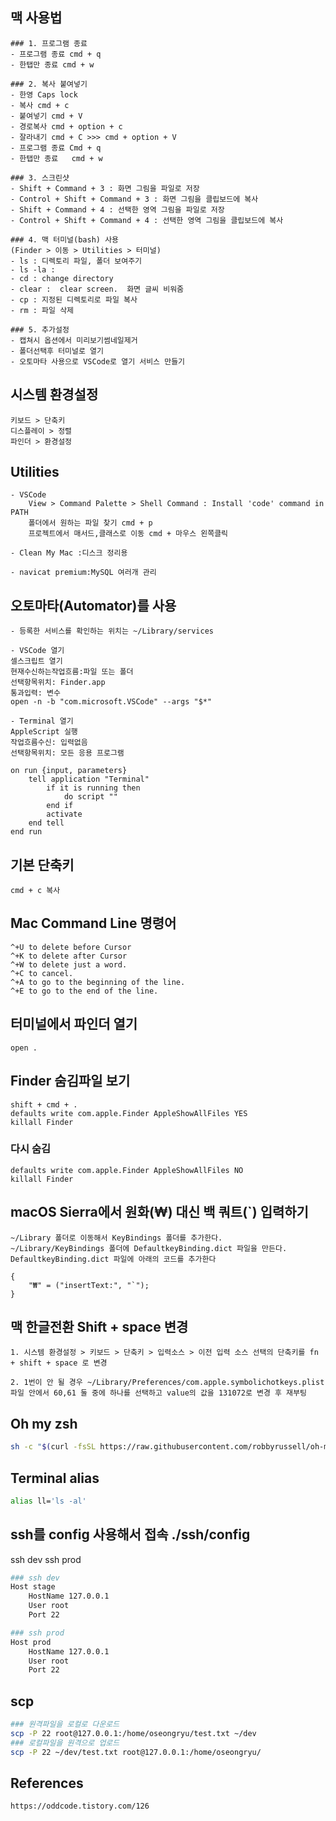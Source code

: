 ## 맥 사용법
```
### 1. 프로그램 종료
- 프로그램 종료 cmd + q
- 한탭만 종료 cmd + w

### 2. 복사 붙여넣기   
- 한영 Caps lock   
- 복사 cmd + c   
- 붙여넣기 cmd + V   
- 경로복사 cmd + option + c   
- 잘라내기 cmd + C >>> cmd + option + V   
- 프로그램 종료 Cmd + q   
- 한탭만 종료   cmd + w

### 3. 스크린샷   
- Shift + Command + 3 : 화면 그림을 파일로 저장   
- Control + Shift + Command + 3 : 화면 그림을 클립보드에 복사   
- Shift + Command + 4 : 선택한 영역 그림을 파일로 저장   
- Control + Shift + Command + 4 : 선택한 영역 그림을 클립보드에 복사

### 4. 맥 터미널(bash) 사용
(Finder > 이동 > Utilities > 터미널)   
- ls : 디렉토리 파일, 폴더 보여주기      
- ls -la :         
- cd : change directory      
- clear :  clear screen.  화면 글씨 비워줌      
- cp : 지정된 디렉토리로 파일 복사      
- rm : 파일 삭제   

### 5. 추가설정 
- 캡쳐시 옵션에서 미리보기썸네일제거
- 폴더선택후 터미널로 열기
- 오토마타 사용으로 VSCode로 열기 서비스 만들기
```

## 시스템 환경설정
```
키보드 > 단축키
디스플레이 > 정렬 
파인더 > 환경설정
```

## Utilities
```
- VSCode
	View > Command Palette > Shell Command : Install 'code' command in PATH
	폴더에서 원하는 파일 찾기 cmd + p 
	프로젝트에서 매서드,클래스로 이동 cmd + 마우스 왼쪽클릭

- Clean My Mac :디스크 정리용

- navicat premium:MySQL 여러개 관리
```

## 오토마타(Automator)를 사용
```
- 등록한 서비스를 확인하는 위치는 ~/Library/services

- VSCode 열기
셀스크립트 열기
현재수신하는작업흐름:파일 또는 폴더
선택항목위치: Finder.app
통과입력: 변수
open -n -b "com.microsoft.VSCode" --args "$*"

- Terminal 열기 
AppleScript 실행
작업흐름수신: 입력없음
선택항목위치: 모든 응용 프로그램

on run {input, parameters}
	tell application "Terminal"
		if it is running then
			do script ""
		end if
		activate
	end tell
end run
```

## 기본 단축키
```
cmd + c 복사
```

## Mac Command Line 명령어
```
^+U to delete before Cursor
^+K to delete after Cursor
^+W to delete just a word.
^+C to cancel.
^+A to go to the beginning of the line.
^+E to go to the end of the line.
```

## 터미널에서 파인더 열기
```
open .
```

## Finder 숨김파일 보기
```
shift + cmd + .
defaults write com.apple.Finder AppleShowAllFiles YES
killall Finder
```

### 다시 숨김
```
defaults write com.apple.Finder AppleShowAllFiles NO
killall Finder
```

## macOS Sierra에서 원화(₩) 대신 백 쿼트(`) 입력하기
```
~/Library 폴더로 이동해서 KeyBindings 폴더를 추가한다.
~/Library/KeyBindings 폴더에 DefaultkeyBinding.dict 파일을 만든다.
DefaultkeyBinding.dict 파일에 아래의 코드를 추가한다

{
    "₩" = ("insertText:", "`");
}
```

## 맥 한글전환 Shift + space 변경
```
1. 시스템 환경설정 > 키보드 > 단축키 > 입력소스 > 이전 입력 소스 선택의 단축키를 fn + shift + space 로 변경

2. 1번이 안 될 경우 ~/Library/Preferences/com.apple.symbolichotkeys.plist 파일 안에서 60,61 둘 중에 하나를 선택하고 value의 값을 131072로 변경 후 재부팅
```
## Oh my zsh
```bash
sh -c "$(curl -fsSL https://raw.githubusercontent.com/robbyrussell/oh-my-zsh/master/tools/install.sh)"
```

## Terminal alias
```bash
alias ll='ls -al'
```

## ssh를 config 사용해서 접속 ./ssh/config
ssh dev
ssh prod

```bash
### ssh dev
Host stage
    HostName 127.0.0.1
    User root
    Port 22

### ssh prod
Host prod
    HostName 127.0.0.1
    User root
    Port 22
```

## scp
```bash
### 원격파일을 로컬로 다운로드
scp -P 22 root@127.0.0.1:/home/oseongryu/test.txt ~/dev
### 로컬파일을 원격으로 업로드 
scp -P 22 ~/dev/test.txt root@127.0.0.1:/home/oseongryu/
```


## References
```
https://oddcode.tistory.com/126
```